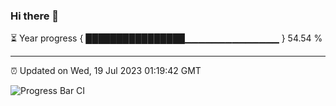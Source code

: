 ### Hi there 👋

⏳ Year progress { ████████████████▁▁▁▁▁▁▁▁▁▁▁▁▁▁ } 54.54 %

---

⏰ Updated on Wed, 19 Jul 2023 01:19:42 GMT

![Progress Bar CI](https://github.com/Shyam-Makwana/GitHub-Actions-Demo/workflows/Progress%20Bar%20CI/badge.svg)
